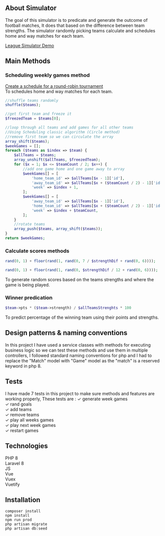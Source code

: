 ## About Simulator

The goal of this simulator is to predicate and generate the outcome of football matches, It does that based on the difference between team strengths. The simulator randomly picking teams calculate and schedules home and way matches for each team.

[League Simulator Demo](https://league.bebonobo.com/) 

## Main Methods

### Scheduling weekly games method
[Create a schedule for a round-robin tournament](https://en.wikipedia.org/wiki/Round-robin_tournament)  
To schedules home and way matches for each team.
```php
//shuffle teams randomly
shuffle($teams);

//get first team and freeze it 
$freezedTeam = $teams[0];

//loop through all teams and add games for all other teams
//Using Scheduling classic algorithm (Circle method)
//remove first team so we can circulate the array
array_shift($teams);
$weekGames = [];
foreach ($teams as $index => $team) { 
    $allTeams = $teams;
    array_unshift($allTeams, $freezedTeam);
    for ($x = 1; $x <= $teamCount / 2; $x++) { 
        //add one game home and one game away to array
        $weekGames[] = [
            'home_team_id' => $allTeams[$x - 1]['id'],
            'away_team_id' => $allTeams[$x + ($teamCount / 2) - 1]['id'], 
            'week' => $index + 1,
        ];
        $weekGames[] = [
            'away_team_id' => $allTeams[$x - 1]['id'],
            'home_team_id' => $allTeams[$x + ($teamCount / 2) - 1]['id'], 
            'week' => $index + $teamCount,
        ];
    }
    //rotate teams
    array_push($teams, array_shift($teams));
}
return $weekGames;
```

### Calculate scores methods
```php
rand(0, 1) + floor(rand(1, rand(0, 7 / $strengthDif + rand(0, 6)))); 
```

```php
rand(0, 1) + floor(rand(1, rand(0, $strengthDif / 12 + rand(0, 6)))); 
```
To generate random scores based on the teams strengths and where the game is being played.

### Winner predication
```php
$team->pts * ($team->strength) / $allTeamsStrenghts * 100
```
To predict percentage of the winning team using their points and strengths.



## Design patterns & naming conventions
In this project I have used a service classes with methods for executing business logic so we can test these methods and use them in multiple controllers, I followed standard naming conventions for php and I had to replace the "Match" model with "Game" model as the "match" is a reserved keyword in php 8.

## Tests
I have made 7 tests in this project to make sure methods and features are working properly, These tests are : 
✓ generate week games  
✓ rand goals  
✓ add teams  
✓ remove teams  
✓ play all weeks games  
✓ play next week games  
✓ restart games  

## Technologies
PHP 8  
Laravel 8  
JS  
Vue  
Vuex  
Vuetify  


## Installation
```ssh
composer install 
npm install  
npm run prod  
php artisan migrate  
php artisan db:seed  
```
